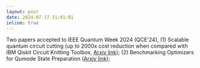 ```yaml
---
layout: post
date: 2024-07-17 21:01:01
inline: true
---
```


Two papers accepted to IEEE Quantum Week 2024 (QCE'24), (1) Scalable quantum circuit cutting (up to 2000x cost reduction when compared with IBM Qiskit Circuit Knitting Toolbox, [Arxiv link](https://arxiv.org/abs/2405.04514)); (2) Benchmarking Optimizers for Qumode State Preparation ([Arxiv link](https://arxiv.org/abs/2405.04499)); 
